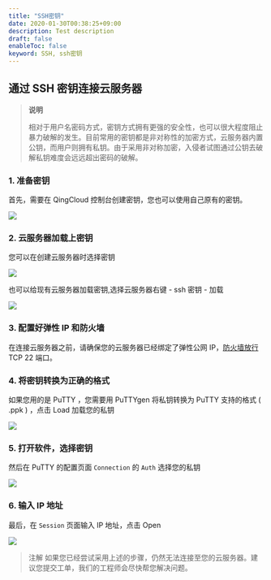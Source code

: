```yaml
---
title: "SSH密钥"
date: 2020-01-30T00:38:25+09:00
description: Test description
draft: false
enableToc: false
keyword: SSH, ssh密钥
---
```



## 通过 SSH 密钥连接云服务器
>**说明**
>
>相对于用户名密码方式，密钥方式拥有更强的安全性，也可以很大程度阻止暴力破解的发生。目前常用的密钥都是非对称性的加密方式，云服务器内置公钥，而用户则拥有私钥。由于采用非对称加密，入侵者试图通过公钥去破解私钥难度会远远超出密码的破解。

### 1. 准备密钥

首先，需要在 QingCloud 控制台创建密钥，您也可以使用自己原有的密钥。

![](/compute/ssh/manual/_images/creat-sshkey.png)

### 2. 云服务器加载上密钥

您可以在创建云服务器时选择密钥

![](../_images/creat-instance-key.png)

也可以给现有云服务器加载密钥,选择云服务器右键 - ssh 密钥 - 加载

![](/compute/ssh/manual/_images/add-instance-key.png)

### 3. 配置好弹性 IP 和防火墙

在连接云服务器之前，请确保您的云服务器已经绑定了弹性公网 IP，[防火墙放行](https://docsv3.qingcloud.com/security/security_group/manual/sg_setting/) TCP 22 端口。

### 4. 将密钥转换为正确的格式

如果您用的是 PuTTY ，您需要用 PuTTYgen 将私钥转换为 PuTTY 支持的格式 ( .ppk ) ，点击 Load 加载您的私钥

![](/compute/ssh/manual/_images/putty-key-transmit.png)

### 5. 打开软件，选择密钥

然后在 PuTTY 的配置页面 `Connection` 的 `Auth` 选择您的私钥

![](/compute/ssh/manual/_images/putty-ssh.png)

### 6. 输入 IP 地址

最后，在 `Session` 页面输入 IP 地址，点击 Open

![](/compute/ssh/manual/_images/putty-session.png)



>注解
如果您已经尝试采用上述的步骤，仍然无法连接至您的云服务器。建议您提交工单，我们的工程师会尽快帮您解决问题。